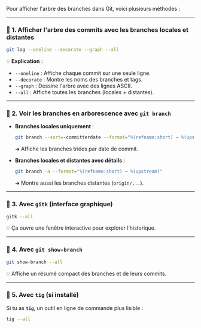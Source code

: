 Pour afficher l'arbre des branches dans Git, voici plusieurs méthodes :  

---

### 📌 **1. Afficher l'arbre des commits avec les branches locales et distantes**
```sh
git log --oneline --decorate --graph --all
```
💡 **Explication** :
- `--oneline` : Affiche chaque commit sur une seule ligne.
- `--decorate` : Montre les noms des branches et tags.
- `--graph` : Dessine l'arbre avec des lignes ASCII.
- `--all` : Affiche toutes les branches (locales + distantes).

---

### 📌 **2. Voir les branches en arborescence avec `git branch`**
- **Branches locales uniquement** :
  ```sh
  git branch --sort=-committerdate --format="%(refname:short) → %(upstream)"
  ```
  ➜ Affiche les branches triées par date de commit.

- **Branches locales et distantes avec détails** :
  ```sh
  git branch -a --format="%(refname:short) → %(upstream)"
  ```
  ➜ Montre aussi les branches distantes (`origin/...`).

---

### 📌 **3. Avec `gitk` (interface graphique)**
```sh
gitk --all
```
💡 Ça ouvre une fenêtre interactive pour explorer l’historique.

---

### 📌 **4. Avec `git show-branch`**
```sh
git show-branch --all
```
💡 Affiche un résumé compact des branches et de leurs commits.

---

### 📌 **5. Avec `tig` (si installé)**
Si tu as **`tig`**, un outil en ligne de commande plus lisible :
```sh
tig --all
```